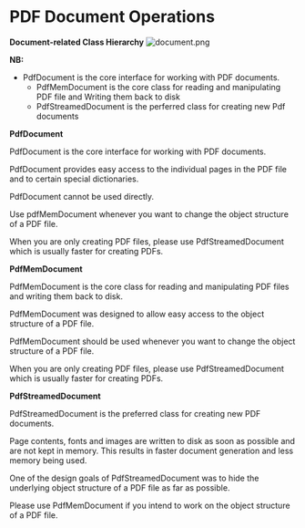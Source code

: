 PDF Document Operations
=======================

**Document-related Class Hierarchy**
![document.png](https://raw.github.com/Universefei/podofomemo/master/doc/feifigure/Document.png)

**NB:**

- PdfDocument is the core interface for working  with PDF documents.
  - PdfMemDocument is the core class for reading and manipulating PDF file and
  	Writing them back to disk
  - PdfStreamedDocument is the perferred class for creating new Pdf documents

**PdfDocument**

PdfDocument is the core interface for working with PDF documents.

PdfDocument provides easy access to the individual pages in the PDF file and
to certain special dictionaries.

PdfDocument cannot be used directly.

Use pdfMemDocument whenever you want to change the object structure of a PDF
file.

When you are only creating PDF files, please use PdfStreamedDocument which is 
usually faster for creating PDFs.


**PdfMemDocument**

PdfMemDocument is the core class for reading and manipulating PDF files and
writing them back to disk.

PdfMemDocument was designed to allow easy access to the object structure of a
PDF file.

PdfMemDocument should be used whenever you want to change the object structure
of a PDF file.

When you are only creating PDF files, please use PdfStreamedDocument which is
usually faster for creating PDFs.


**PdfStreamedDocument**

PdfStreamedDocument is the preferred class for creating new PDF documents.

Page contents, fonts and images are written to disk as soon as possible and are
not kept in memory. This results in faster document generation and less memory
being used.

One of the design goals of PdfStreamedDocument was to hide the underlying 
object structure of a PDF file as far as possible.

Please use PdfMemDocument if you intend to work on the object structure of a 
PDF file.

